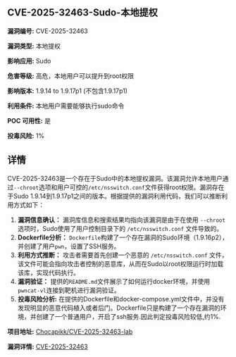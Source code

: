 ## CVE-2025-32463-Sudo-本地提权

**漏洞编号:** CVE-2025-32463

**漏洞类型:** 本地提权

**影响应用:** Sudo

**危害等级:** 高危，本地用户可以提升到root权限

**影响版本:** 1.9.14 to 1.9.17p1 (不包含1.9.17p1)

**利用条件:** 本地用户需要能够执行sudo命令

**POC 可用性:** 是

**投毒风险:** 1%

## 详情

CVE-2025-32463是一个存在于Sudo中的本地提权漏洞。该漏洞允许本地用户通过`--chroot`选项和用户可控的`/etc/nsswitch.conf`文件获得root权限。漏洞存在于Sudo 1.9.14到1.9.17p1之间的版本。根据提供的漏洞利用代码，我们可以推断利用方式如下：

1.  **漏洞信息确认：** 漏洞库信息和搜索结果均指向该漏洞是由于在使用 `--chroot` 选项时，Sudo使用了用户控制目录下的 `/etc/nsswitch.conf` 文件导致的。
2.  **Dockerfile分析：** `Dockerfile`构建了一个存在漏洞的Sudo环境（1.9.16p2），并创建了用户`pwn`，设置了SSH服务。
3.  **利用方式推断：** 攻击者需要首先创建一个恶意的 `/etc/nsswitch.conf` 文件，该文件可能会指向攻击者控制的恶意库，从而在Sudo以root权限运行时加载该库，实现代码执行。
4.  **漏洞验证：** 提供的`README.md`文件展示了如何运行docker环境，并使用`pwncat-vl`连接到靶机进行漏洞验证。
5. **投毒风险分析:** 在提供的Dockerfile和docker-compose.yml文件中，并没有发现明显的恶意代码植入或者后门。Dockerfile只是构建了一个存在漏洞的环境，并创建了一个普通用户，开启了ssh服务.因此判定投毒风险较低,约1%.

**项目地址:** [Chocapikk/CVE-2025-32463-lab](https://github.com/Chocapikk/CVE-2025-32463-lab)

**漏洞详情:** [CVE-2025-32463](https://nvd.nist.gov/vuln/detail/CVE-2025-32463)